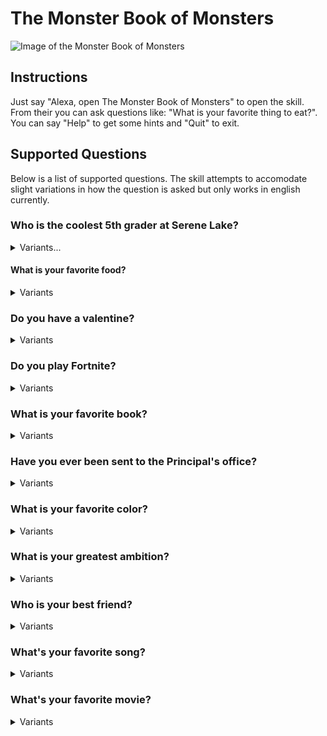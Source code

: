 # The Monster Book of Monsters
![Image of the Monster Book of Monsters](https://www.dropbox.com/s/ykoquep6v093klo/mbom-alexa.jpg?raw=1)

## Instructions
Just say "Alexa, open The Monster Book of Monsters" to open the skill. From their you can ask questions like: "What is your favorite thing to eat?". You can say "Help" to get some hints and "Quit" to exit.

## Supported Questions
Below is a list of supported questions. The skill attempts to accomodate slight variations in how the question is asked but only works in english currently.

### Who is the coolest 5th grader at Serene Lake?
<details>
  <summary>Variants...</summary> 

```
who is the coolest kid at Serene Lake
who is the coolest kid at school
who is the coolest kid at fifth grade
who is the coolest kid in Serene Lake
who is the coolest kid in school
who is the coolest kid in fifth grade
who is the coolest fifth grader at Serene Lake
who is the coolest fifth grader at school
who is the coolest fifth grader at fifth grade
who is the coolest fifth grader in Serene Lake
who is the coolest fifth grader in school
who is the coolest fifth grader in fifth grade
who is the coolest dude at Serene Lake
who is the coolest dude at school
who is the coolest dude at fifth grade
who is the coolest dude in Serene Lake
who is the coolest dude in school
who is the coolest dude in fifth grade
who is the coolest boy at Serene Lake
who is the coolest boy at school
who is the coolest boy at fifth grade
who is the coolest boy in Serene Lake
who is the coolest boy in school
who is the coolest boy in fifth grade
who is the coolest student at Serene Lake
who is the coolest student at school
who is the coolest student at fifth grade
who is the coolest student in Serene Lake
who is the coolest student in school
who is the coolest student in fifth grade
who's the coolest kid at Serene Lake
who's the coolest kid at school
who's the coolest kid at fifth grade
who's the coolest kid in Serene Lake
who's the coolest kid in school
who's the coolest kid in fifth grade
who's the coolest fifth grader at Serene Lake
who's the coolest fifth grader at school
who's the coolest fifth grader at fifth grade
who's the coolest fifth grader in Serene Lake
who's the coolest fifth grader in school
who's the coolest fifth grader in fifth grade
who's the coolest dude at Serene Lake
who's the coolest dude at school
who's the coolest dude at fifth grade
who's the coolest dude in Serene Lake
who's the coolest dude in school
who's the coolest dude in fifth grade
who's the coolest boy at Serene Lake
who's the coolest boy at school
who's the coolest boy at fifth grade
who's the coolest boy in Serene Lake
who's the coolest boy in school
who's the coolest boy in fifth grade
who's the coolest student at Serene Lake
who's the coolest student at school
who's the coolest student at fifth grade
who's the coolest student in Serene Lake
who's the coolest student in school
who's the coolest student in fifth grade
```
</details>

#### What is your favorite food?
<details>
  <summary>Variants</summary>

```
What's your favorite thing to eat
What is your favorite food
What's your favorite food
What is your favorite thing to eat
What do you like to eat
```
</details>

### Do you have a valentine?
<details>
  <summary>Variants</summary>

```
Do you have a valentine
```
</details>

### Do you play Fortnite?
<details>
  <summary>Variants</summary>

```
Do you ever play Fortnite
Can you play Fortnite
Do you like Fortnite
Do you play Fortnite
```
</details>

### What is your favorite book?
<details>
  <summary>Variants</summary>

```
do you have a book that you like
do you have a favorite book
what book do you like
what is your favorite book
```
</details>

### Have you ever been sent to the Principal's office?
<details>
  <summary>Variants</summary>

```
have you ever been sent to the principal's office
have you ever been to the principal's office
have you been sent to the principal's office
have you been to the principal's office
```
</details>

### What is your favorite color?
<details>
  <summary>Variants</summary>

```
do you have a favorite color
what is your favorite color
what's your favorite color
```
</details>

### What is your greatest ambition?
<details>
  <summary>Variants</summary>

```
Do have a greatest ambition
What is your greatest ambition
```
</details>

### Who is your best friend?
<details>
  <summary>Variants</summary>

```
do you have a best friend
who's your best friend
who is your best friend
```
</details>

### What's your favorite song?
<details>
  <summary>Variants</summary>

```
do you have a favorite song
what's your family song
what is your favorite song
```
</details>

### What's your favorite movie?
<details>
  <summary>Variants</summary>

```
do you have a favorite video
what's your favorite video
what is your favorite video
do you have a favorite movie
what is your favorite movie
what's your favorite movie
```
</details>